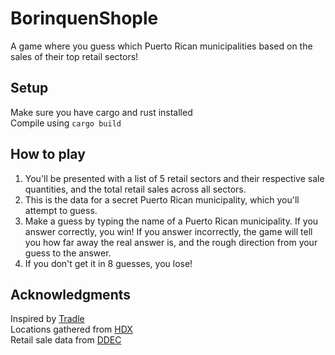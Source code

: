 # BorinquenShople

A game where you guess which Puerto Rican municipalities based on the sales of their top retail sectors!  

## Setup

Make sure you have cargo and rust installed  
Compile using `cargo build`

## How to play

1. You'll be presented with a list of 5 retail sectors and their respective sale quantities, and the total retail sales across all sectors. 
2. This is the data for a secret Puerto Rican municipality, which you'll attempt to guess.
3. Make a guess by typing the name of a Puerto Rican municipality. If you answer correctly, you win! If you answer incorrectly, the game will tell you how far away the real answer is, and the rough direction from your guess to the answer.
4. If you don't get it in 8 guesses, you lose! 

## Acknowledgments

Inspired by [Tradle](https://games.oec.world/en/tradle/)  
Locations gathered from [HDX](https://data.humdata.org/dataset/puerto-rico-cities-and-municipalities-database)  
Retail sale data from [DDEC](https://www.desarrollo.pr.gov/#informes)
